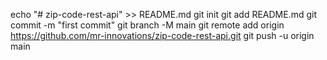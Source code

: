 echo "# zip-code-rest-api" >> README.md
git init
git add README.md
git commit -m "first commit"
git branch -M main
git remote add origin https://github.com/mr-innovations/zip-code-rest-api.git
git push -u origin main
